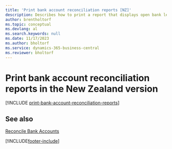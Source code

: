 ```yaml
---
title: 'Print bank account reconciliation reports [NZ]'
description: Describes how to print a report that displays open bank ledger entries as unpresented cheques or unrecorded deposits in the New Zealand version.
author: brentholtorf
ms.topic: conceptual
ms.devlang: al
ms.search.keywords: null
ms.date: 11/17/2023
ms.author: bholtorf
ms.service: dynamics-365-business-central
ms.reviewer: bholtorf
---
```

# Print bank account reconciliation reports in the New Zealand version

[!INCLUDE [print-bank-account-reconciliation-reports](../includes/AUNZ/print-bank-account-reconciliation-reports.md)]

## See also

[Reconcile Bank Accounts](../../bank-how-reconcile-bank-accounts-separately.md)


[!INCLUDE[footer-include](../../includes/footer-banner.md)]